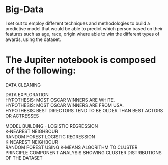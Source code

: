 # Big-Data

I set out to employ different techniques and methodologies to build a predictive model that would be able to predict which person based on their features such as age, race, origin where able to win the different types of awards, using the dataset. 

# The Jupiter notebook is composed of the following:

DATA CLEANING	

DATA EXPLORATION	
HYPOTHESIS: MOST OSCAR WINNERS ARE WHITE.	
HYPOTHESIS: MOST OSCAR WINNERS ARE FROM USA.	
HYPOTHESIS: BEST DIRECTORS TEND TO BE OLDER THAN BEST ACTORS OR ACTRESSES	

MODEL BUILDING	-
  LOGISTIC REGRESSION	
  K-NEAREST NEIGHBOUR	
  RANDOM FOREST	
  LOGISTIC REGRESSION	
  K-NEAREST NEIGHBOUR	
  RANDOM FOREST	
  USING K-MEANS ALGORITHM TO CLUSTER	
  PRINCIPLE COMPONENT ANALYSIS SHOWING CLUSTER DISTRIBUTIONS OF THE DATASET	

